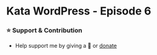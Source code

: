 # Kata WordPress - Episode 6

### ⭐️ Support & Contribution
- Help support me by giving a 🌟 or [donate](https://agungsundoro.ddns.net)